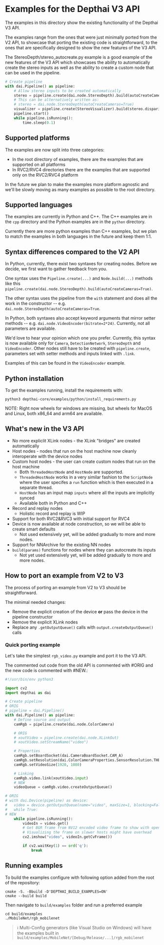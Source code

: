 # Examples for the Depthai V3 API

The examples in this directory show the existing functionality of the Depthai V3 API.

The examples range from the ones that were just minimally ported from the V2 API, to showcase that porting the existing code is straightforward,
to the ones that are specifically designed to show the new features of the V3 API.

The StereoDepth/stereo_autocreate.py example is a good example of the new features of the V3 API which showcases the ability to automatically create the stereo inputs
as well as the ability to create a custom node that can be used in the pipeline.

```python
# Create pipeline
with dai.Pipeline() as pipeline:
    # Allow stereo inputs to be created automatically
    stereo = pipeline.create(dai.node.StereoDepth).build(autoCreateCameras=True)
    # This can be alternatively written as:
    # stereo = dai.node.StereoDepth(autoCreateCameras=True)
    visualizer = pipeline.create(StereoVisualizer).build(stereo.disparity)
    pipeline.start()
    while pipeline.isRunning():
        time.sleep(0.1)
```

## Supported platforms
The examples are now split into three categories:
* In the root directory of examples, there are the examples that are supported on all platforms
* In RVC2/RVC4 directories there are the examples that are supported only on the RVC2/RVC4 platform

In the future we plan to make the examples more platform agnostic and we'll be slowly moving as many examples as possible to the root directory.

## Supported languages
The examples are currently in Python and C++. The C++ examples are in the `cpp` directory and the Python examples are in the `python` directory.

Currently there are more python examples than C++ examples, but we plan to match the examples in both languages in the future and keep them 1:1.

## Syntax differences compared to the V2 API

In Python, currently, there exist two syntaxes for creating nodes. Before we decide, we first want to gather feedback from you.

One syntax uses the `Pipeline.create(...)` and `Node.build(...)` methods like this `pipeline.create(dai.node.StereoDepth).build(autoCreateCameras=True)`.

The other syntax uses the pipeline from the `with` statement and does all the work in the constructor -- e.g. `dai.node.StereoDepth(autoCreateCameras=True`.

In Python, both syntaxes also accept keyword arguments that mirror setter methods -- e.g. `dai.node.VideoEncoder(bitrate=2*24)`. Currently, not all parameters are available.

We'd love to hear your opinion which one you prefer. Currently, this syntax is now available only for `Camera`, `DetectionNetwork`, `StereoDepth` and `VideoEncoder`. Other nodes still have to be created with `pipeline.create`, parameters set with setter methods and inputs linked with `.link`.

Examples of this can be found in the `VideoEncoder` example.

## Python installation

To get the examples running, install the requirements with:

```
python3 depthai-core/examples/python/install_requirements.py
```

NOTE: Right now wheels for windows are missing, but wheels for MacOS and Linux, both x86_64 and arm64 are available.

## What's new in the V3 API
* No more expliclit XLink nodes - the XLink "bridges" are created automatically
* Host nodes - nodes that run on the host machine now cleanly interoperate with the device nodes
* Custom host nodes - the user can create custom nodes that run on the host machine
  * Both `ThreadedHostNode` and `HostNode` are supported.
  * `ThreadedHostNode` works in a very similar fashion to the `ScriptNode` where the user specifes a `run` function which is then executed in a separate thread.
  * `HostNode` has an input map `inputs` where all the inputs are implicitly synced
  * Available both in Python and C++
* Record and replay nodes
  * Holistic record and replay is WIP
* Support for both RVC2&RVC3 with initial support for RVC4
* Device is now available at node construction, so we will be able to create smart defaults
  * Not used extensively yet, will be added gradually to more and more nodes.
* Support for NNArchive for the existing NN nodes
* `build(params)` functions for nodes where they can autocreate its inputs
  * Not yet used extensively yet, will be added gradually to more and more nodes.


## How to port an example from V2 to V3
The process of porting an example from V2 to V3 should be straightforward.

The minimal needed changes:
* Remove the explicit creation of the device **or** pass the device in the pipeline constructor
* Remove the explicit XLink nodes
* Replace any `.getOutputQueue()` calls with `output.createOutputQueue()` calls


### Quick porting example
Let's take the simplest `rgb_video.py` example and port it to the V3 API.

The commented out code from the old API is commented with #ORIG and the new code is commented with #NEW.:
```python
#!/usr/bin/env python3

import cv2
import depthai as dai

# Create pipeline
# ORIG
# pipeline = dai.Pipeline()
with dai.Pipeline() as pipeline:
    # Define source and output
    camRgb = pipeline.create(dai.node.ColorCamera)

    # ORIG
    # xoutVideo = pipeline.create(dai.node.XLinkOut)
    # xoutVideo.setStreamName("video")

    # Properties
    camRgb.setBoardSocket(dai.CameraBoardSocket.CAM_A)
    camRgb.setResolution(dai.ColorCameraProperties.SensorResolution.THE_1080_P)
    camRgb.setVideoSize(1920, 1080)

    # Linking
    camRgb.video.link(xoutVideo.input)
    # NEW
    videoQueue = camRgb.video.createOutputQueue()

# ORIG
# with dai.Device(pipeline) as device:
#   video = device.getOutputQueue(name="video", maxSize=1, blocking=False)
#   while True:
# NEW
    while pipeline.isRunning():
        videoIn = video.get()
        # Get BGR frame from NV12 encoded video frame to show with opencv
        # Visualizing the frame on slower hosts might have overhead
        cv2.imshow("video", videoIn.getCvFrame())

        if cv2.waitKey(1) == ord('q'):
            break
```


## Running examples

To build the examples configure with following option added from the root of the repository:
```
cmake -S. -Bbuild -D'DEPTHAI_BUILD_EXAMPLES=ON'
cmake --build build
```

Then navigate to `build/examples` folder and run a preferred example
```
cd build/examples
./MobileNet/rgb_mobilenet
```

> ℹ️ Multi-Config generators (like Visual Studio on Windows) will have the examples built in `build/examples/MobileNet/[Debug/Release/...]/rgb_mobilenet`
